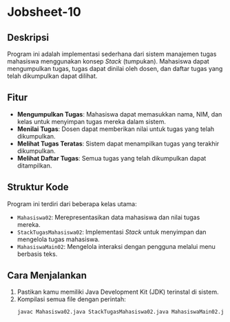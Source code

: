 # Jobsheet-10
## Deskripsi
Program ini adalah implementasi sederhana dari sistem manajemen tugas mahasiswa menggunakan konsep _Stack_ (tumpukan). Mahasiswa dapat mengumpulkan tugas, tugas dapat dinilai oleh dosen, dan daftar tugas yang telah dikumpulkan dapat dilihat.

## Fitur
- **Mengumpulkan Tugas**: Mahasiswa dapat memasukkan nama, NIM, dan kelas untuk menyimpan tugas mereka dalam sistem.
- **Menilai Tugas**: Dosen dapat memberikan nilai untuk tugas yang telah dikumpulkan.
- **Melihat Tugas Teratas**: Sistem dapat menampilkan tugas yang terakhir dikumpulkan.
- **Melihat Daftar Tugas**: Semua tugas yang telah dikumpulkan dapat ditampilkan.

## Struktur Kode
Program ini terdiri dari beberapa kelas utama:
- `Mahasiswa02`: Merepresentasikan data mahasiswa dan nilai tugas mereka.
- `StackTugasMahasiswa02`: Implementasi _Stack_ untuk menyimpan dan mengelola tugas mahasiswa.
- `MahasiswaMain02`: Mengelola interaksi dengan pengguna melalui menu berbasis teks.

## Cara Menjalankan
1. Pastikan kamu memiliki Java Development Kit (JDK) terinstal di sistem.
2. Kompilasi semua file dengan perintah:
   ```sh
   javac Mahasiswa02.java StackTugasMahasiswa02.java MahasiswaMain02.java
